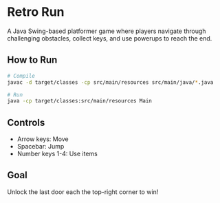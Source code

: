 # Retro Run

A Java Swing-based platformer game where players navigate through challenging obstacles, collect keys, and use powerups to reach the end.

## How to Run

```bash
# Compile
javac -d target/classes -cp src/main/resources src/main/java/*.java

# Run
java -cp target/classes:src/main/resources Main
```

## Controls

- Arrow keys: Move
- Spacebar: Jump
- Number keys 1-4: Use items

## Goal

Unlock the last door each the top-right corner to win!